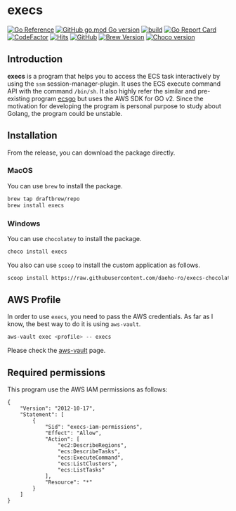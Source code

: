 # execs

[![Go Reference](https://pkg.go.dev/badge/github.com/daeho-ro/execs.svg)](https://pkg.go.dev/github.com/daeho-ro/execs)
[![GitHub go.mod Go version](https://img.shields.io/github/go-mod/go-version/daeho-ro/execs)](.)
[![build](https://github.com/daeho-ro/execs/actions/workflows/go.yml/badge.svg)](https://github.com/daeho-ro/execs/actions/workflows/go.yml)
[![Go Report Card](https://goreportcard.com/badge/github.com/daeho-ro/execs)](https://goreportcard.com/report/github.com/daeho-ro/execs)
[![CodeFactor](https://www.codefactor.io/repository/github/daeho-ro/execs/badge/main)](https://www.codefactor.io/repository/github/daeho-ro/execs/overview/main)
[![Hits](https://hits.seeyoufarm.com/api/count/incr/badge.svg?url=https%3A%2F%2Fgithub.com%2Fdaeho-ro%2Fexecs&count_bg=%2379C83D&title_bg=%23555555&icon=&icon_color=%23E7E7E7&title=hits&edge_flat=false)](https://hits.seeyoufarm.com)
[![GitHub](https://img.shields.io/github/license/daeho-ro/execs)](https://github.com/daeho-ro/execs/blob/main/LICENSE)
[![Brew Version](https://img.shields.io/badge/dynamic/json.svg?url=https://raw.githubusercontent.com/draftbrew/homebrew-tap/master/Info/execs.json&query=$.version&label=homebrew)](https://github.com/draftbrew/homebrew-tap)
[![Choco version](https://img.shields.io/chocolatey/v/execs)](https://community.chocolatey.org/packages/execs)

## Introduction

**execs** is a program that helps you to access the ECS task interactively by using the `ssm` session-manager-plugin. It uses the ECS execute command API with the command `/bin/sh`. It also highly refer the similar and pre-existing program [ecsgo](https://github.com/tedsmitt/ecsgo) but uses the AWS SDK for GO v2. Since the motivation for developing the program is personal purpose to study about Golang, the program could be unstable.

## Installation
From the release, you can download the package directly.
### MacOS
You can use `brew` to install the package.
```bash
brew tap draftbrew/repo
brew install execs
```

### Windows
You can use `chocolatey` to install the package.
```bash
choco install execs
```
You also can use `scoop` to install the custom application as follows.
```bash
scoop install https://raw.githubusercontent.com/daeho-ro/execs-chocolatey-package/main/execs.json
```

## AWS Profile
In order to use `execs`, you need to pass the AWS credentials. As far as I know, the best way to do it is using `aws-vault`.
```bash
aws-vault exec <profile> -- execs
```
Please check the [aws-vault](https://github.com/99designs/aws-vault) page.

## Required permissions

This program use the AWS IAM permissions as follows:
```
{
    "Version": "2012-10-17",
    "Statement": [
        {
            "Sid": "execs-iam-permissions",
            "Effect": "Allow",
            "Action": [
                "ec2:DescribeRegions",
                "ecs:DescribeTasks",
                "ecs:ExecuteCommand",
                "ecs:ListClusters",
                "ecs:ListTasks"
            ],
            "Resource": "*"
        }
    ]
}
```
